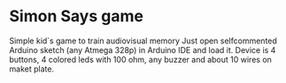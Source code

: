 # Simon Says game

Simple kid`s game to train audiovisual memory 
Just open selfcommented Arduino sketch (any Atmega 328p) in Arduino IDE and load it.
Device is 4 buttons, 4 colored leds with 100 ohm, any buzzer and about 10 wires on maket plate.
